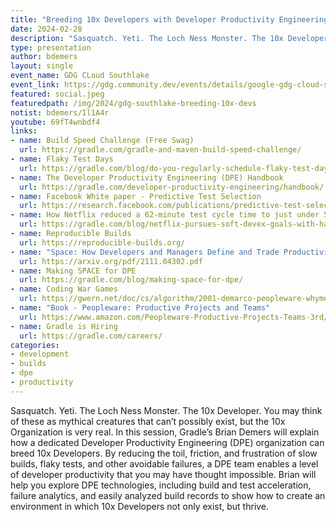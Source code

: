 ```yaml
---
title: "Breeding 10x Developers with Developer Productivity Engineering"
date: 2024-02-28
description: "Sasquatch. Yeti. The Loch Ness Monster. The 10x Developer. You may think of these as mythical creatures that can’t possibly exist, but the 10x Organization is very real."
type: presentation
author: bdemers
layout: single
event_name: GDG CLoud Southlake
event_link: https://gdg.community.dev/events/details/google-gdg-cloud-southlake-presents-gdg-cloud-southlake-30brian-demersbreeding-10x-developers-with-developer-productivity-engineering/cohost-gdg-cloud-southlake
featured: social.jpeg
featuredpath: /img/2024/gdg-southlake-breeding-10x-devs
notist: bdemers/Il1A4r
youtube: 69fT4wnbdf4
links:
- name: Build Speed Challenge (Free Swag)
  url: https://gradle.com/gradle-and-maven-build-speed-challenge/
- name: Flaky Test Days
  url: https://gradle.com/blog/do-you-regularly-schedule-flaky-test-days/
- name: The Developer Productivity Engineering (DPE) Handbook
  url: https://gradle.com/developer-productivity-engineering/handbook/
- name: Facebook White paper - Predictive Test Selection
  url: https://research.facebook.com/publications/predictive-test-selection/
- name: How Netflix reduced a 62-minute test cycle time to just under 5 minutes
  url: https://gradle.com/blog/netflix-pursues-soft-devex-goals-with-hard-devprod-metrics-using-test-distribution/
- name: Reproducible Builds
  url: https://reproducible-builds.org/
- name: "Space: How Developers and Managers Define and Trade Productivity for Quality"
  url: https://arxiv.org/pdf/2111.04302.pdf
- name: Making SPACE for DPE
  url: https://gradle.com/blog/making-space-for-dpe/
- name: Coding War Games
  url: https://gwern.net/doc/cs/algorithm/2001-demarco-peopleware-whymeasureperformance.pdf
- name: "Book - Peopleware: Productive Projects and Teams"
  url: https://www.amazon.com/Peopleware-Productive-Projects-Teams-3rd/
- name: Gradle is Hiring
  url: https://gradle.com/careers/
categories:
- development
- builds
- dpe
- productivity
---
```


Sasquatch. Yeti. The Loch Ness Monster. The 10x Developer. You may think of these as mythical creatures that can’t possibly exist, but the 10x Organization is very real. In this session, Gradle’s Brian Demers will explain how a dedicated Developer Productivity Engineering (DPE) organization can breed 10x Developers. By reducing the toil, friction, and frustration of slow builds, flaky tests, and other avoidable failures, a DPE team enables a level of developer productivity that you may have thought impossible. Brian will help you explore DPE technologies, including build and test acceleration, failure analytics, and easily analyzed build records to show how to create an environment in which 10x Developers not only exist, but thrive.
